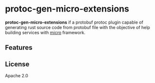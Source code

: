 # protoc-gen-micro-extensions

**protoc-gen-micro-extensions** if a protobuf protoc plugin capable of generating
rust source code from protobuf file with the objective of help building services
with [micro](https://github.com/rsfreitas/micro) framework.

## Features

## License

Apache 2.0

